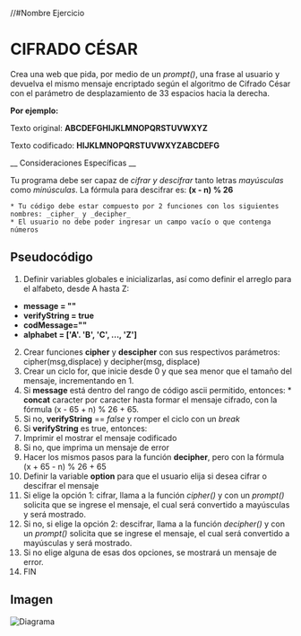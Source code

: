 //#Nombre Ejercicio
# __CIFRADO CÉSAR__
Crea una web que pida, por medio de un _prompt()_, una frase al usuario y devuelva el mismo mensaje encriptado según el algoritmo de Cifrado César con el parámetro de desplazamiento de 33 espacios hacia la derecha.

__Por ejemplo:__

Texto original: __ABCDEFGHIJKLMNOPQRSTUVWXYZ__

Texto codificado: __HIJKLMNOPQRSTUVWXYZABCDEFG__

__ Consideraciones Específicas __

Tu programa debe ser capaz de _cifrar y descifrar_ tanto letras _mayúsculas_ como _minúsculas_. La fórmula para descifrar es: __(x - n) % 26__
````
* Tu código debe estar compuesto por 2 funciones con los siguientes nombres: _cipher_ y _decipher_
* El usuario no debe poder ingresar un campo vacío o que contenga números
````
## Pseudocódigo

1. Definir variables globales e inicializarlas, así como definir el arreglo para el alfabeto, desde A hasta Z:
  * __message = ""__
  * __verifyString = true__
  * __codMessage=""__
  * __alphabet = ['A'. 'B', 'C', ..., 'Z']__
2. Crear funciones __cipher__ y __descipher__ con sus respectivos parámetros: cipher(msg,displace) y decipher(msg, displace)
3. Crear un ciclo for, que inicie desde 0 y que sea menor que el tamaño del mensaje, incrementando en 1.
  1. Si __message__ está dentro del rango de código ascii permitido, entonces:
    * __concat__ caracter por caracter hasta formar el mensaje cifrado, con la fórmula (x - 65 + n) % 26 + 65.
  2. Si no, __verifyString__ == _false_ y romper el ciclo con un _break_
4. Si __verifyString__ es true, entonces:
  1. Imprimir el mostrar el mensaje codificado
5. Si no, que imprima un mensaje de error
6. Hacer los mismos pasos para la función __decipher__, pero con la fórmula (x + 65 - n) % 26 + 65
7. Definir la variable __option__ para que el usuario elija si desea cifrar o descifrar el mensaje
8. Si elige la opción 1: cifrar, llama a la función _cipher()_ y con un _prompt()_ solicita que se ingrese el mensaje, el cual será convertido a mayúsculas y será mostrado.
9. Si no, si elige la opción 2: descifrar, llama a la función _decipher()_ y con un _prompt()_ solicita que se ingrese el mensaje, el cual será convertido a mayúsculas y será mostrado.
10. Si no elige alguna de esas dos opciones, se mostrará un mensaje de error.
11. FIN


## Imagen

![Diagrama](https://github.com/frishlin/final-project-test/blob/master/cesar/assets/images/diagrama.jpeg?raw=true)
